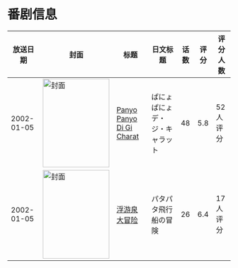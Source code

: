 # 番剧信息

|放送日期|封面|标题|日文标题|话数|评分|评分人数|
|---|---|---|---|---|---|---|
|2002-01-05|<img src="//lain.bgm.tv/pic/cover/c/b8/bb/40257_avE8M.jpg" alt="封面" style="width:150px;height:200px;object-fit:cover;">|[Panyo Panyo Di Gi Charat](https://bangumi.tv/subject/40257)|ぱにょぱにょ デ・ジ・キャラット|48|5.8|52人评分|
|2002-01-05|<img src="//lain.bgm.tv/pic/cover/c/d7/a5/50697_Qv0Kh.jpg" alt="封面" style="width:150px;height:200px;object-fit:cover;">|[浮游泉大冒险](https://bangumi.tv/subject/50697)|パタパタ飛行船の冒険|26|6.4|17人评分|
